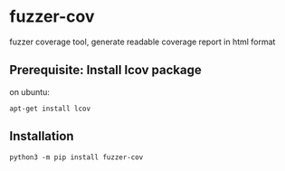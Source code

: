 
# fuzzer-cov

fuzzer coverage tool, generate readable coverage report in html format

## Prerequisite: Install lcov package

on ubuntu:

```shell
apt-get install lcov
```

## Installation

```shell
python3 -m pip install fuzzer-cov
```
